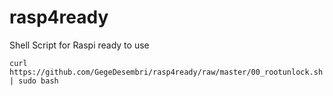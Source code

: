 # rasp4ready
Shell Script for Raspi ready to use

`curl https://github.com/GegeDesembri/rasp4ready/raw/master/00_rootunlock.sh | sudo bash`